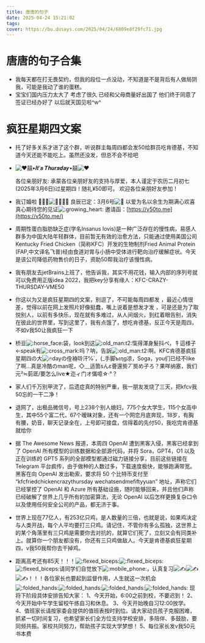 ```yaml
---
title: 唐唐的句子
date: 2025-04-24 15:21:02
tags:
cover: https://bu.dusays.com/2025/04/24/6809e8f29fc71.jpg
---
```


# 唐唐的句子合集

- 我每天都在打无畏契约，但我的段位一点没动，不知道是不是背后有人做局阴我，可能是我动了谁的蛋糕。
- 宝宝们国内压力太大了 考虑了很久 已经和父母商量好出国了 他们终于同意了 签证已经办好了 以后就天国见啦^w^

# 疯狂星期四文案

- 托了好多关系才进了这个群，听说群主每周四都会发50给群员吃肯德基，不知道今天还能不能吃上。虽然还没发，但总不会不给吧

- ![:heart:](https://linux.do/images/emoji/twemoji/heart.png?v=13)囍•𝑰𝒕’𝒔 𝑻𝒉𝒖𝒓𝒔𝒅𝒂𝒚•囍![:heart:](https://linux.do/images/emoji/twemoji/heart.png?v=13)

  各位亲朋好友:
  承蒙各位亲朋好友的支持与厚爱，本人谨定于农历二月初七(2025年3月6日)过星期四！随礼¥50即可。
  欢迎各位亲朋好友参加！

- 我订婚啦 👰🏻‍♀![:wedding:](https://linux.do/images/emoji/twemoji/wedding.png?v=13)🤵🏻‍♂
  良辰已定：3月6号![:love_letter:](https://linux.do/images/emoji/twemoji/love_letter.png?v=13)
  以爱为名以余生为期满心欢喜
  真心期待您的见证![:growing_heart:](https://linux.do/images/emoji/twemoji/growing_heart.png?v=13)
  邀请函：[https://v50to.me](https://v50to.me/)

- 周期性蛋白脂肪缺乏症(学名Insanus lovis)是一种广泛存在的慢性病，易感人群多为中国大陆年轻群体，目前暂无有效的治愈方法，只能通过使用美国公司Kentucky Fried Chicken（简称KFC）开发的生物制剂Fried Animal Protein (FAP,中文译名飞普)经由食道对胃与小肠中受体进行靶向治疗缓解症状。今天是该公司降低药物售价的日子，资助50帮我治疗该慢性病。

- 我有朋友去jetBrains上班了，他告诉我，其实不用花钱，输入内部的序列号就可以免费用正版idea 2022，我把key分享有缘人：KFC-CRAZY-THURSDAY-VME50

- 你这以为又是疯狂星期四的文案，别逗了，不可能每周四都发 ，最近心情很差，觉得以前在网上发照片好像挺蠢，嘴上说着是想发才发 ，可是还是为了取悦别人，以前有多快乐，现在就有多难过，从人间烟火，到红着眼告别，消失在彼此的世界里，写到这里了，我有点饿了，想吃肯德基，反正今天是周四，不如v我50让我疯狂一下

- 桥豆![:horse_face:](https://linux.do/images/emoji/twemoji/horse_face.png?v=13)袋，look到这![:old_man:t2:](https://linux.do/images/emoji/twemoji/old_man/2.png?v=13)愾得渾身髮抖ぺ，牜這様子←speak有![:cross_mark:](https://linux.do/images/emoji/twemoji/cross_mark.png?v=13)吗？呐，告訴![:old_man:t2:](https://linux.do/images/emoji/twemoji/old_man/2.png?v=13)啊。KFC肯德基疯狂星期四の大![:fire:](https://linux.do/images/emoji/twemoji/fire.png?v=13)dayの佺裑唥汗℅`，(_手脚ъιηɡ凉，Soga，you们已经不like了啊…真是冷酷のman呢，◇﹏适箇sんε薈還熋丆熋め孑ろ？果咩纳塞，我们元²≒菿厎/要怎么live★迩ィ门オ慲噫☆·°？

- 家人们千万别甲流了，后遗症真的特别严重，我一朋友发烧了三天，把kfcv我50忘的一干二净！

- 退网了，出极品微信号，号上238个别人媳妇，775个女大学生，115个女高中生，其中55个富二代，67个暧昧对象，还有一个网恋月底奔现，18岁，有胸有腰，奶音，聊天记录全在，上号即可接盘，信得着的先付50，我吃完肯德基就给你

- 据 The Awesome News 报道，本周四 OpenAI 遭到黑客入侵，黑客已经拿到了 OpenAI 所有模型的训练数据和全部源代码，并将 Sora，GPT4，O1 以及正在训练的 GPT5 系列的全部模型都通过磁力链接分享，目前这些链接在 Telegram 平台疯传，由于做种的人数过多，下载速度极快，能够跑满带宽。黑客在向 OpenAI 发出勒索，要求将 50 个比特币支付至 “kfcfriedchickencrazythursday wechatsendmefiftyyuan” 地址，声称它们已经掌控了 OpenAI 和 Azure 所有基础设施，随时能够回来，并且他们声称已经破解了世界上几乎所有的加密算法，无论 OpenAI 以后怎样更换复杂口令以及使用任何安全公司的产品，都无济于事。

- 世界上现在77亿人，有253亿只鸡，是人数量的三倍，也就是说，如果鸡决定与人类开战，每个人平均要打三只鸡。请记住，不管你有多么孤独，这世界上的某个角落里有三只鸡是需要你去对抗的，就算它们死了，立刻又会有同类补上。就算你一个朋友都没有，你还有三只鸡做敌人。今天是肯德基疯狂星期四，v我50我帮你去干掉鸡。

- 距离高考还有85天！！！![:flexed_biceps:](https://linux.do/images/emoji/twemoji/flexed_biceps.png?v=14)![:flexed_biceps:](https://linux.do/images/emoji/twemoji/flexed_biceps.png?v=14)![:flexed_biceps:](https://linux.do/images/emoji/twemoji/flexed_biceps.png?v=14)请同学们自觉放下![:mobile_phone:](https://linux.do/images/emoji/twemoji/mobile_phone.png?v=14)，认真复习![:writing_hand:](https://linux.do/images/emoji/twemoji/writing_hand.png?v=14)![:writing_hand:](https://linux.do/images/emoji/twemoji/writing_hand.png?v=14)![:writing_hand:](https://linux.do/images/emoji/twemoji/writing_hand.png?v=14)！！！各位家长也要起到监督作用，人生就这一次机会![:folded_hands:](https://linux.do/images/emoji/twemoji/folded_hands.png?v=14)![:folded_hands:](https://linux.do/images/emoji/twemoji/folded_hands.png?v=14)![:folded_hands:](https://linux.do/images/emoji/twemoji/folded_hands.png?v=14)![:folded_hands:](https://linux.do/images/emoji/twemoji/folded_hands.png?v=14)
  现将下阶段具体安排告知大家：
  1、今天开始，6:00之前到校，不要迟到！
  2、今天开始中午学生留校午练自习和休息。
  3、今天开始晚自习12:00放学。
  4、值班家长请按家委会提供的值班表按时到位。请大家动员孩子克服困难，抓紧一切时间复习，也希望家长们全方位支持学校安排，多陪伴、多鼓励，要同频共振。家校共同努力，帮助孩子实现大学梦想！
  5、每位家长发v我50元书本费
